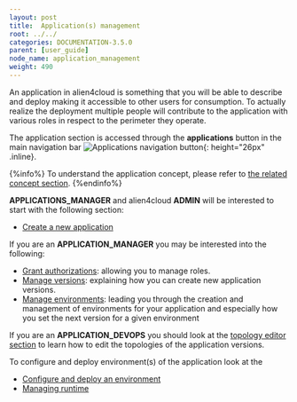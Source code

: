 ```yaml
---
layout: post
title:  Application(s) management
root: ../../
categories: DOCUMENTATION-3.5.0
parent: [user_guide]
node_name: application_management
weight: 490
---
```


An application in alien4cloud is something that you will be able to describe and deploy making it accessible to other users for consumption. To actually realize the deployment multiple people will contribute to the application with various roles in respect to the perimeter they operate.

The application section is accessed through the __applications__ button in the main navigation bar ![Applications navigation button](../../images/3.4.0/user_guide/applications/app_menu.png){: height="26px" .inline}.

{%info%}
To understand the application concept, please refer to [the related concept section](#/documentation/3.0.0/concepts/applications.html).
{%endinfo%}


__APPLICATIONS_MANAGER__ and alien4cloud __ADMIN__ will be interested to start with the following section:

* [Create a new application](#/documentation/3.0.0/user_guide/application_creation.html)

If you are an __APPLICATION_MANAGER__ you may be interested into the following:

* [Grant authorizations](#/documentation/3.0.0/user_guide/application_roles.html): allowing you to manage roles.
* [Manage versions](#/documentation/3.0.0/user_guide/application_versions.html): explaining how you can create new application versions.
* [Manage environments](#/documentation/3.0.0/user_guide/application_environments.html): leading you through the creation and management of environments for your application and especially how you set the next version for a given environment

If you are an __APPLICATION_DEVOPS__ you should look at the [topology editor section](#/documentation/3.0.0/user_guide/topology_editor.html) to learn how to edit the topologies of the application versions.

To configure and deploy environment(s) of the application look at the

* [Configure and deploy an environment](#/documentation/3.0.0/user_guide/application_deployment.html)
* [Managing runtime](#/documentation/3.0.0/user_guide/application_runtime.html)
